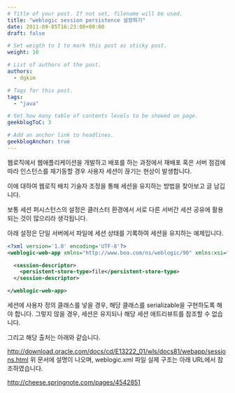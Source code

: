 ```yaml
---
# Title of your post. If not set, filename will be used.
title: "weblogic session persistence 설정하기"
date: 2011-09-05T16:23:00+09:00
draft: false

# Set weigth to 1 to mark this post as sticky post.
weight: 10

# List of authors of the post.
authors:
  - dgkim

# Tags for this post.
tags:
  - "java"

# Set how many table of contents levels to be showed on page.
geekblogToC: 3

# Add an anchor link to headlines.
geekblogAnchor: true
---
```


웹로직에서 웹애플리케이션을 개발하고 배포를 하는 과정에서 재배포 혹은 서버 점검에 따라 인스턴스를 재기동할 경우 사용자 세션이 끊기는 현상이 발생합니다.

이에 대하여 웹로직 배치 기술자 조정을 통해 세션을 유지하는 방법을 찾아보고 글 남깁니다.

보통 세션 퍼시스턴스의 설정은 클러스터 환경에서 서로 다른 서버간 세션 공유에 활용되는 것이 많으리라 생각됩니다.

아래 설정은 단일 서버에서 파일에 세션 상태를 기록하여 세션을 유지하는 예제입니다.

```xml
<?xml version='1.0' encoding='UTF-8'?>
<weblogic-web-app xmlns="http://www.bea.com/ns/weblogic/90" xmlns:xsi="http://www.w3.org/2001/XMLSchema-instance">

  <session-descriptor>
    <persistent-store-type>file</persistent-store-type>
  </session-descriptor>

</weblogic-web-app>
```

세션에 사용자 정의 클래스를 넣을 경우, 해당 클래스를 serializable을 구현하도록 해야 합니다. 그렇지 않을 경우, 세션은 유지되나 해당 세션 애트리뷰트를 참조할 수 없습니다.

그리고 해당 출처는 아래와 같습니다.

http://download.oracle.com/docs/cd/E13222_01/wls/docs81/webapp/sessions.html
위 문서에 설명이 나오며, weblogic.xml 파일 실제 구조는 아래 URL에서 참조하였습니다.

http://cheese.springnote.com/pages/4542851
